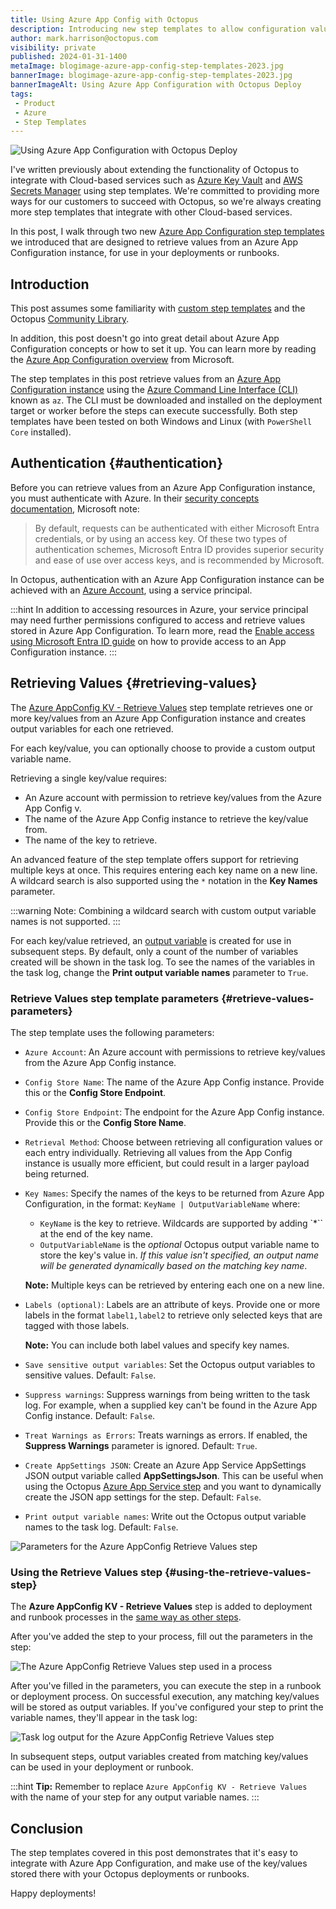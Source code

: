 ```yaml
---
title: Using Azure App Config with Octopus
description: Introducing new step templates to allow configuration values stored in Azure App Configuration to be used in deployments or runbooks.
author: mark.harrison@octopus.com
visibility: private
published: 2024-01-31-1400
metaImage: blogimage-azure-app-config-step-templates-2023.jpg
bannerImage: blogimage-azure-app-config-step-templates-2023.jpg
bannerImageAlt: Using Azure App Configuration with Octopus Deploy
tags:
 - Product
 - Azure
 - Step Templates
---
```


![Using Azure App Configuration with Octopus Deploy](blogimage-azure-app-config-step-templates-2023.jpg)

I've written previously about extending the functionality of Octopus to integrate with Cloud-based services such as [Azure Key Vault](https://octopus.com/blog/using-azure-key-vault-with-octopus) and [AWS Secrets Manager](https://octopus.com/blog/using-aws-secrets-manager-with-octopus) using step templates. We're committed to providing more ways for our customers to succeed with Octopus, so we're always creating more step templates that integrate with other Cloud-based services.

In this post, I walk through two new [Azure App Configuration step templates](https://library.octopus.com/listing/azure%20app%20config) we introduced that are designed to retrieve values from an Azure App Configuration instance, for use in your deployments or runbooks.

## Introduction

This post assumes some familiarity with [custom step templates](https://octopus.com/docs/projects/custom-step-templates) and the Octopus [Community Library](https://octopus.com/docs/projects/community-step-templates). 

In addition, this post doesn't go into great detail about Azure App Configuration concepts or how to set it up. You can learn more by reading the [Azure App Configuration overview](https://learn.microsoft.com/en-us/azure/azure-app-configuration/overview) from Microsoft.

The step templates in this post retrieve values from an [Azure App Configuration instance](https://azure.microsoft.com/en-us/products/app-configuration/) using the [Azure Command Line Interface (CLI)](https://learn.microsoft.com/en-us/cli/azure/) known as `az`. The CLI must be downloaded and installed on the deployment target or worker before the steps can execute successfully. Both step templates have been tested on both Windows and Linux (with `PowerShell Core` installed).

## Authentication {#authentication}

Before you can retrieve values from an Azure App Configuration instance, you must authenticate with Azure. In their [security concepts documentation](https://learn.microsoft.com/en-us/azure/azure-app-configuration/howto-disable-access-key-authentication?tabs=portal), Microsoft note:

> By default, requests can be authenticated with either Microsoft Entra credentials, or by using an access key. Of these two types of authentication schemes, Microsoft Entra ID provides superior security and ease of use over access keys, and is recommended by Microsoft. 

In Octopus, authentication with an Azure App Configuration instance can be achieved with an [Azure Account](https://octopus.com/docs/infrastructure/accounts/azure), using a service principal. 

:::hint
In addition to accessing resources in Azure, your service principal may need further permissions configured to access and retrieve values stored in Azure App Configuration. To learn more, read the [Enable access using Microsoft Entra ID guide](https://learn.microsoft.com/en-us/azure/azure-app-configuration/concept-enable-rbac) on how to provide access to an App Configuration instance.
:::

## Retrieving Values {#retrieving-values}

The [Azure AppConfig KV - Retrieve Values](https://library.octopus.com/step-templates/5c4fbed9-dbba-4139-8440-d8e27318772e/actiontemplate-azure-appconfig-kv-retrieve-values) step template retrieves one or more key/values from an Azure App Configuration instance and creates output variables for each one retrieved.

For each key/value, you can optionally choose to provide a custom output variable name.

Retrieving a single key/value requires:

- An Azure account with permission to retrieve key/values from the Azure App Config v.
- The name of the Azure App Config instance to retrieve the key/value from.
- The name of the key to retrieve.

An advanced feature of the step template offers support for retrieving multiple keys at once. This requires entering each key name on a new line. A wildcard search is also supported using the `*` notation in the **Key Names** parameter. 

:::warning
Note: Combining a wildcard search with custom output variable names is not supported.
:::

For each key/value retrieved, an [output variable](https://octopus.com/docs/projects/variables/output-variables) is created for use in subsequent steps. By default, only a count of the number of variables created will be shown in the task log. To see the names of the variables in the task log, change the **Print output variable names** parameter to `True`.

### Retrieve Values step template parameters {#retrieve-values-parameters}

The step template uses the following parameters:

- `Azure Account`: An Azure account with permissions to retrieve key/values from the Azure App Config instance.
- `Config Store Name`: The name of the Azure App Config instance. Provide this or the **Config Store Endpoint**.
- `Config Store Endpoint`: The endpoint for the Azure App Config instance. Provide this or the **Config Store Name**.
- `Retrieval Method`: Choose between retrieving all configuration values or each entry individually. Retrieving all values from the App Config instance is usually more efficient, but could result in a larger payload being returned.

- `Key Names`: Specify the names of the keys to be returned from Azure App Configuration, in the format: `KeyName | OutputVariableName` where:

    - `KeyName` is the key to retrieve. Wildcards are supported by adding `*`` at the end of the key name.
    - `OutputVariableName` is the _optional_ Octopus output variable name to store the key's value in. *If this value isn't specified, an output name will be generated dynamically based on the matching key name*.

    **Note:** Multiple keys can be retrieved by entering each one on a new line.
- `Labels (optional)`: Labels are an attribute of keys. Provide one or more labels in the format `label1,label2` to retrieve only selected keys that are tagged with those labels.

  **Note:** You can include both label values and specify key names.
- `Save sensitive output variables`: Set the Octopus output variables to sensitive values. Default: `False`.
- `Suppress warnings`: Suppress warnings from being written to the task log. For example, when a supplied key can't be found in the Azure App Config instance. Default: `False`.
- `Treat Warnings as Errors`: Treats warnings as errors. If enabled, the **Suppress Warnings** parameter is ignored. Default: `True`.
- `Create AppSettings JSON`: Create an Azure App Service AppSettings JSON output variable called **AppSettingsJson**. This can be useful when using the Octopus [Azure App Service step](https://octopus.com/blog/deploy-an-azure-app-service-step) and you want to dynamically create the JSON app settings for the step. Default: `False`.
- `Print output variable names`: Write out the Octopus output variable names to the task log. Default: `False`.

![Parameters for the Azure AppConfig Retrieve Values step](azure-appconfig-retrieve-keyvalues-step-parameters.png)

### Using the Retrieve Values step {#using-the-retrieve-values-step}

The **Azure AppConfig KV - Retrieve Values** step is added to deployment and runbook processes in the [same way as other steps](https://octopus.com/docs/projects/steps#adding-steps-to-your-deployment-processes).

After you've added the step to your process, fill out the parameters in the step:

![The Azure AppConfig Retrieve Values step used in a process](azure-appconfig-retrieve-keyvalues-step-in-process.png)

After you've filled in the parameters, you can execute the step in a runbook or deployment process. On successful execution, any matching key/values will be stored as output variables. If you've configured your step to print the variable names, they'll appear in the task log:

![Task log output for the Azure AppConfig Retrieve Values step](azure-appconfig-retrieve-keyvalues-step-output-variable.png)

In subsequent steps, output variables created from matching key/values can be used in your deployment or runbook.

:::hint
**Tip:** Remember to replace `Azure AppConfig KV - Retrieve Values` with the name of your step for any output variable names.
:::

## Conclusion

The step templates covered in this post demonstrates that it's easy to integrate with Azure App Configuration, and make use of the key/values stored there with your Octopus deployments or runbooks.

Happy deployments!
